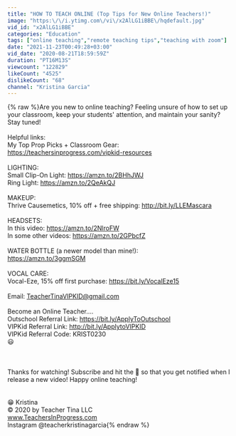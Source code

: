 ```yaml
---
title: "HOW TO TEACH ONLINE (Top Tips for New Online Teachers!)"
image: "https:\/\/i.ytimg.com\/vi\/x2AlLG1iBBE\/hqdefault.jpg"
vid_id: "x2AlLG1iBBE"
categories: "Education"
tags: ["online teaching","remote teaching tips","teaching with zoom"]
date: "2021-11-23T00:49:28+03:00"
vid_date: "2020-08-21T18:59:59Z"
duration: "PT16M13S"
viewcount: "122829"
likeCount: "4525"
dislikeCount: "68"
channel: "Kristina Garcia"
---
```

{% raw %}Are you new to online teaching?  Feeling unsure of how to set up your classroom, keep your students' attention, and maintain your sanity? Stay tuned!<br /><br />Helpful links:<br />My Top Prop Picks + Classroom Gear: <a rel="nofollow" target="blank" href="https://teachersinprogress.com/vipkid-resources">https://teachersinprogress.com/vipkid-resources</a><br /><br />LIGHTING:<br />Small Clip-On Light: <a rel="nofollow" target="blank" href="https://amzn.to/2BHhJWJ">https://amzn.to/2BHhJWJ</a><br />Ring Light: <a rel="nofollow" target="blank" href="https://amzn.to/2QeAkQJ">https://amzn.to/2QeAkQJ</a><br /><br />MAKEUP: <br />Thrive Causemetics, 10% off + free shipping: <a rel="nofollow" target="blank" href="http://bit.ly/LLEMascara">http://bit.ly/LLEMascara</a><br /><br />HEADSETS: <br />In this video: <a rel="nofollow" target="blank" href="https://amzn.to/2NlroFW">https://amzn.to/2NlroFW</a><br />In some other videos: <a rel="nofollow" target="blank" href="https://amzn.to/2GPbcfZ">https://amzn.to/2GPbcfZ</a><br /><br />WATER BOTTLE (a newer model than mine!):<br /><a rel="nofollow" target="blank" href="https://amzn.to/3ggmSGM">https://amzn.to/3ggmSGM</a><br /><br />VOCAL CARE: <br />Vocal-Eze, 15% off first purchase: <a rel="nofollow" target="blank" href="https://bit.ly/VocalEze15">https://bit.ly/VocalEze15</a><br /><br />Email: TeacherTinaVIPKID@gmail.com  <br /><br />Become an Online Teacher....<br />Outschool Referral Link: <a rel="nofollow" target="blank" href="https://bit.ly/ApplyToOutschool">https://bit.ly/ApplyToOutschool</a><br />VIPKid Referral Link: <a rel="nofollow" target="blank" href="http://bit.ly/ApplytoVIPKID">http://bit.ly/ApplytoVIPKID</a><br />VIPKid Referral Code: KRIST0230<br />😃<br /><br /><br /><br />Thanks for watching! Subscribe and hit the 🔔 so that you get notified when I release a new video! Happy online teaching!<br /><br /><br />😁 Kristina<br />© 2020 by Teacher Tina LLC<br />www.TeachersInProgress.com<br />Instagram @teacherkristinagarcia{% endraw %}
